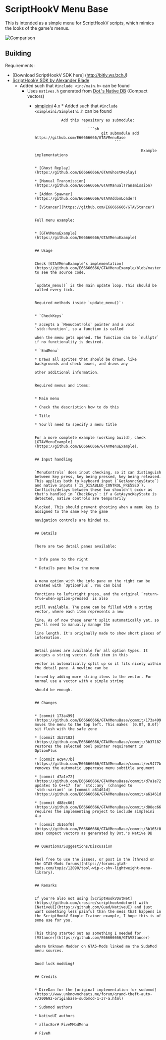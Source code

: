# ScriptHookV Menu Base


This is intended as a simple menu for ScriptHookV scripts,
which mimics the looks of the game's menus.

![Comparison](MenuCompare.png)

## Building

Requirements:
* [Download ScriptHookV SDK here] (http://bitly.ws/zchJ)
* [ScriptHookV SDK by Alexander Blade]()
  * Added such that `#include <inc/main.h>` can be found
      * Uses `natives.h` generated from [Dot.'s Native DB](https://nativedb.dotindustries.dev/natives/) (Compact vectors)
          * [simpleini](https://github.com/brofield/simpleini) 4.x
                * Added such that `#include <simpleini/SimpleIni.h` can be found
                      
                            Add this repository as submodule:  
                                  
                                        ```sh
                                              git submodule add https://github.com/E66666666/GTAVMenuBase
                                                    ```
                                                          
                                                                Example implementations
                                                                      
                                                                            * [Ghost Replay](https://github.com/E66666666/GTAVGhostReplay)
                                                                                  * [Manual Transmission](https://github.com/E66666666/GTAVManualTransmission)
                                                                                        * [Addon Spawner](https://github.com/E66666666/GTAVAddonLoader)
                                                                                              * [VStancer](https://github.com/E66666666/GTAVStancer)
                                                                                                    
                                                                                                          Full menu example:
                                                                                                                
                                                                                                                      * [GTAVMenuExample](https://github.com/E66666666/GTAVMenuExample)
                                                                                                                            
                                                                                                                                  ## Usage
                                                                                                                                        
                                                                                                                                              Check [GTAVMenuExample's implementation](https://github.com/E66666666/GTAVMenuExample/blob/master/GTAVMenuExample/script.cpp) to see the source code.
                                                                                                                                                    
                                                                                                                                                          `update_menu()` is the main update loop. This should be called every tick.
                                                                                                                                                                
                                                                                                                                                                      Required methods inside `update_menu()`:
                                                                                                                                                                            
                                                                                                                                                                                  * `CheckKeys`
                                                                                                                                                                                          * accepts a `MenuControls` pointer and a void `std::function`, so a function is called
                                                                                                                                                                                                    when the menu gets opened. The function can be `nullptr` if no functionality is desired.
                                                                                                                                                                                                              * `EndMenu`
                                                                                                                                                                                                                          * Draws all sprites that should be drawn, like backgrounds and check boxes, and draws any
                                                                                                                                                                                                                                        other additional information.
                                                                                                                                                                                                                                                      
                                                                                                                                                                                                                                                                    Required menus and items:
                                                                                                                                                                                                                                                                                  
                                                                                                                                                                                                                                                                                                * Main menu
                                                                                                                                                                                                                                                                                                                * Check the description how to do this
                                                                                                                                                                                                                                                                                                                                * Title
                                                                                                                                                                                                                                                                                                                                                  * You'll need to specify a menu title
                                                                                                                                                                                                                                                                                                                                                                    
                                                                                                                                                                                                                                                                                                                                                                                      For a more complete example (working build), check [GTAVMenuExample](https://github.com/E66666666/GTAVMenuExample).
                                                                                                                                                                                                                                                                                                                                                                                                        
                                                                                                                                                                                                                                                                                                                                                                                                                          ## Input handling
                                                                                                                                                                                                                                                                                                                                                                                                                                            
                                                                                                                                                                                                                                                                                                                                                                                                                                                              `MenuControls` does input checking, so it can distinguish between key press, key being pressed, key being released. This applies both to keyboard input (`GetAsyncKeyState`) and native inputs (`IS_DISABLED_CONTROL_PRESSED`). Conflicts/delays between these two shouldn't occur as that's handled in `CheckKeys`: if a GetAsyncKeyState is detected, native controls are temporarily
                                                                                                                                                                                                                                                                                                                                                                                                                                                                                blocked. This should prevent ghosting when a menu key is assigned to the same key the game
                                                                                                                                                                                                                                                                                                                                                                                                                                                                                                  navigation controls are binded to.
                                                                                                                                                                                                                                                                                                                                                                                                                                                                                                                    
                                                                                                                                                                                                                                                                                                                                                                                                                                                                                                                                      ## Details
                                                                                                                                                                                                                                                                                                                                                                                                                                                                                                                                                        
                                                                                                                                                                                                                                                                                                                                                                                                                                                                                                                                                                          There are two detail panes available:
                                                                                                                                                                                                                                                                                                                                                                                                                                                                                                                                                                                            
                                                                                                                                                                                                                                                                                                                                                                                                                                                                                                                                                                                                              * Info pane to the right
                                                                                                                                                                                                                                                                                                                                                                                                                                                                                                                                                                                                                                * Details pane below the menu
                                                                                                                                                                                                                                                                                                                                                                                                                                                                                                                                                                                                                                                  
                                                                                                                                                                                                                                                                                                                                                                                                                                                                                                                                                                                                                                                                    A menu option with the info pane on the right can be created with `OptionPlus`. You can bind
                                                                                                                                                                                                                                                                                                                                                                                                                                                                                                                                                                                                                                                                                      functions to left/right press, and the original `return-true-when-option-pressed` is also
                                                                                                                                                                                                                                                                                                                                                                                                                                                                                                                                                                                                                                                                                                        still available. The pane can be filled with a string vector, where each item represents a new
                                                                                                                                                                                                                                                                                                                                                                                                                                                                                                                                                                                                                                                                                                                          line. As of now these aren't split automatically yet, so you'll need to manually manage the
                                                                                                                                                                                                                                                                                                                                                                                                                                                                                                                                                                                                                                                                                                                                            line length. It's originally made to show short pieces of information.
                                                                                                                                                                                                                                                                                                                                                                                                                                                                                                                                                                                                                                                                                                                                                              
                                                                                                                                                                                                                                                                                                                                                                                                                                                                                                                                                                                                                                                                                                                                                                                Detail panes are available for all option types. It accepts a string vector. Each item in this
                                                                                                                                                                                                                                                                                                                                                                                                                                                                                                                                                                                                                                                                                                                                                                                                  vector is automatically split up so it fits nicely within the detail pane. A newline can be
                                                                                                                                                                                                                                                                                                                                                                                                                                                                                                                                                                                                                                                                                                                                                                                                                    forced by adding more string items to the vector. For normal use a vector with a simple string
                                                                                                                                                                                                                                                                                                                                                                                                                                                                                                                                                                                                                                                                                                                                                                                                                                      should be enough.
                                                                                                                                                                                                                                                                                                                                                                                                                                                                                                                                                                                                                                                                                                                                                                                                                                                        
                                                                                                                                                                                                                                                                                                                                                                                                                                                                                                                                                                                                                                                                                                                                                                                                                                                                          ## Changes
                                                                                                                                                                                                                                                                                                                                                                                                                                                                                                                                                                                                                                                                                                                                                                                                                                                                                            
                                                                                                                                                                                                                                                                                                                                                                                                                                                                                                                                                                                                                                                                                                                                                                                                                                                                                                              * [commit 173a499](https://github.com/E66666666/GTAVMenuBase/commit/173a499c7b77242aeafd58d610a6bfa209571588) moves the menu to the top left. This makes `(0.0f, 0.0f)` sit flush with the safe zone
                                                                                                                                                                                                                                                                                                                                                                                                                                                                                                                                                                                                                                                                                                                                                                                                                                                                                                                                * [commit 3b37182](https://github.com/E66666666/GTAVMenuBase/commit/3b37182181e73c28439838b6107eae53a2844e03) restores the selected bool pointer requirement in OptionPlus
                                                                                                                                                                                                                                                                                                                                                                                                                                                                                                                                                                                                                                                                                                                                                                                                                                                                                                                                                  * [commit ec9477b](https://github.com/E66666666/GTAVMenuBase/commit/ec9477b0b203efc2fcc83e7dcce33045d2198917) removes the automatic uppercase menu subtitle argument
                                                                                                                                                                                                                                                                                                                                                                                                                                                                                                                                                                                                                                                                                                                                                                                                                                                                                                                                                                    * [commit d7a1e72](https://github.com/E66666666/GTAVMenuBase/commit/d7a1e72756919c2499a7f7446e40bd6083c2e928) updates to C++17  for `std::any` (changed to `std::variant` in [commit a61461d](https://github.com/E66666666/GTAVMenuBase/commit/a61461d0e0506469507b6d09b7a0faff253b9d26))
                                                                                                                                                                                                                                                                                                                                                                                                                                                                                                                                                                                                                                                                                                                                                                                                                                                                                                                                                                                      * [commit d88ec66](https://github.com/E66666666/GTAVMenuBase/commit/d88ec66b30c12b07b00afaa193c3470c49c6512f) requires the implementing project to include simpleini 4.x
                                                                                                                                                                                                                                                                                                                                                                                                                                                                                                                                                                                                                                                                                                                                                                                                                                                                                                                                                                                                        * [commit 3b165f0](https://github.com/E66666666/GTAVMenuBase/commit/3b165f004265b1ee79a06cb9fdacacb7806f14a4) uses compact vectors as generated by Dot.'s Native DB
                                                                                                                                                                                                                                                                                                                                                                                                                                                                                                                                                                                                                                                                                                                                                                                                                                                                                                                                                                                                                          
                                                                                                                                                                                                                                                                                                                                                                                                                                                                                                                                                                                                                                                                                                                                                                                                                                                                                                                                                                                                                                            ## Questions/Suggestions/Discussion
                                                                                                                                                                                                                                                                                                                                                                                                                                                                                                                                                                                                                                                                                                                                                                                                                                                                                                                                                                                                                                                              
                                                                                                                                                                                                                                                                                                                                                                                                                                                                                                                                                                                                                                                                                                                                                                                                                                                                                                                                                                                                                                                                                Feel free to use the issues, or post in the [thread on the GTA5-Mods forums](https://forums.gta5-mods.com/topic/12090/tool-wip-c-shv-lightweight-menu-library).
                                                                                                                                                                                                                                                                                                                                                                                                                                                                                                                                                                                                                                                                                                                                                                                                                                                                                                                                                                                                                                                                                                  
                                                                                                                                                                                                                                                                                                                                                                                                                                                                                                                                                                                                                                                                                                                                                                                                                                                                                                                                                                                                                                                                                                                    ## Remarks
                                                                                                                                                                                                                                                                                                                                                                                                                                                                                                                                                                                                                                                                                                                                                                                                                                                                                                                                                                                                                                                                                                                                      
                                                                                                                                                                                                                                                                                                                                                                                                                                                                                                                                                                                                                                                                                                                                                                                                                                                                                                                                                                                                                                                                                                                                                        If you're also not using [ScriptHookVDotNet](https://github.com/crosire/scripthookvdotnet) with [NativeUI](https://github.com/Guad/NativeUI) and just want something less painful than the mess that happens in the ScriptHookV Simple Trainer example, I hope this is of some use for you.
                                                                                                                                                                                                                                                                                                                                                                                                                                                                                                                                                                                                                                                                                                                                                                                                                                                                                                                                                                                                                                                                                                                                                                          
                                                                                                                                                                                                                                                                                                                                                                                                                                                                                                                                                                                                                                                                                                                                                                                                                                                                                                                                                                                                                                                                                                                                                                                            This thing started out as something I needed for [VStancer](https://github.com/E66666666/GTAVStancer)
                                                                                                                                                                                                                                                                                                                                                                                                                                                                                                                                                                                                                                                                                                                                                                                                                                                                                                                                                                                                                                                                                                                                                                                                              where Unknown Modder on GTA5-Mods linked me the SudoMod menu sources.
                                                                                                                                                                                                                                                                                                                                                                                                                                                                                                                                                                                                                                                                                                                                                                                                                                                                                                                                                                                                                                                                                                                                                                                                                                
                                                                                                                                                                                                                                                                                                                                                                                                                                                                                                                                                                                                                                                                                                                                                                                                                                                                                                                                                                                                                                                                                                                                                                                                                                                  Good luck modding!
                                                                                                                                                                                                                                                                                                                                                                                                                                                                                                                                                                                                                                                                                                                                                                                                                                                                                                                                                                                                                                                                                                                                                                                                                                                                    
                                                                                                                                                                                                                                                                                                                                                                                                                                                                                                                                                                                                                                                                                                                                                                                                                                                                                                                                                                                                                                                                                                                                                                                                                                                                                      ## Credits
                                                                                                                                                                                                                                                                                                                                                                                                                                                                                                                                                                                                                                                                                                                                                                                                                                                                                                                                                                                                                                                                                                                                                                                                                                                                                                        
                                                                                                                                                                                                                                                                                                                                                                                                                                                                                                                                                                                                                                                                                                                                                                                                                                                                                                                                                                                                                                                                                                                                                                                                                                                                                                                          * DireDan for the [original implementation for sudomod](https://www.unknowncheats.me/forum/grand-theft-auto-v/200692-originbase-sudomod-1-37-a.html)
                                                                                                                                                                                                                                                                                                                                                                                                                                                                                                                                                                                                                                                                                                                                                                                                                                                                                                                                                                                                                                                                                                                                                                                                                                                                                                                                            * Sudomod authors
                                                                                                                                                                                                                                                                                                                                                                                                                                                                                                                                                                                                                                                                                                                                                                                                                                                                                                                                                                                                                                                                                                                                                                                                                                                                                                                                                              * NativeUI authors
                                                                                                                                                                                                                                                                                                                                                                                                                                                                                                                                                                                                                                                                                                                                                                                                                                                                                                                                                                                                                                                                                                                                                                                                                                                                                                                                                                                * alloc8or# FiveMModMenu
                                                                                                                                                                                                                                                                                                                                                                                                                                                                                                                                                                                                                                                                                                                                                                                                                                                                                                                                                                                                                                                                                                                                                                                                                                                                                                                                                                                # FiveM
